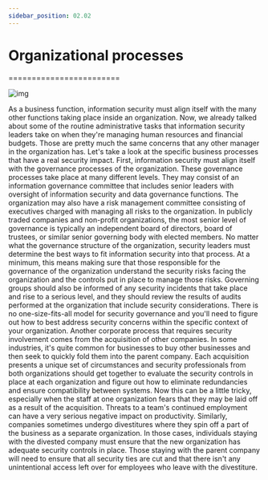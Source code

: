 ```yaml
---
sidebar_position: 02.02
---
```


# Organizational processes
========================

![img](/img/1-2-2-1.png)

As a business function, information security must align itself with the many other functions taking place inside an organization. Now, we already talked about some of the routine administrative tasks that information security leaders take on when they're managing human resources and financial budgets. Those are pretty much the same concerns that any other manager in the organization has. Let's take a look at the specific business processes that have a real security impact. First, information security must align itself with the governance processes of the organization. These governance processes take place at many different levels. They may consist of an information governance committee that includes senior leaders with oversight of information security and data governance functions. The organization may also have a risk management committee consisting of executives charged with managing all risks to the organization. In publicly traded companies and non-profit organizations, the most senior level of governance is typically an independent board of directors, board of trustees, or similar senior governing body with elected members. No matter what the governance structure of the organization, security leaders must determine the best ways to fit information security into that process. At a minimum, this means making sure that those responsible for the governance of the organization understand the security risks facing the organization and the controls put in place to manage those risks. Governing groups should also be informed of any security incidents that take place and rise to a serious level, and they should review the results of audits performed at the organization that include security considerations. There is no one-size-fits-all model for security governance and you'll need to figure out how to best address security concerns within the specific context of your organization. Another corporate process that requires security involvement comes from the acquisition of other companies. In some industries, it's quite common for businesses to buy other businesses and then seek to quickly fold them into the parent company. Each acquisition presents a unique set of circumstances and security professionals from both organizations should get together to evaluate the security controls in place at each organization and figure out how to eliminate redundancies and ensure compatibility between systems. Now this can be a little tricky, especially when the staff at one organization fears that they may be laid off as a result of the acquisition. Threats to a team's continued employment can have a very serious negative impact on productivity. Similarly, companies sometimes undergo divestitures where they spin off a part of the business as a separate organization. In those cases, individuals staying with the divested company must ensure that the new organization has adequate security controls in place. Those staying with the parent company will need to ensure that all security ties are cut and that there isn't any unintentional access left over for employees who leave with the divestiture.